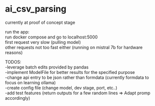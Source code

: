 # ai_csv_parsing

currently at proof of concept stage  

run the app:  
run docker compose and go to localhost:5000  
first request very slow (pulling model)  
other requests not too fast either (running on mistral 7b for hardware reasons)  

TODOS:  
    -leverage batch edits provided by pandas  
    -implement ModelFile for better results for the specified purpose  
    -change api entry to be json rather than formdata (currently formdata to focus on learning ollama)  
    -create config file (change model, dev stage, port, etc..)  
    -add test features (return outputs for a few random lines => Adapt promp accordingly)  

